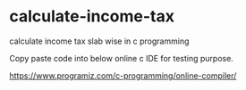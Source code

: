 # calculate-income-tax
calculate income tax slab wise in c programming

Copy paste code into below online c IDE for testing purpose.

https://www.programiz.com/c-programming/online-compiler/
